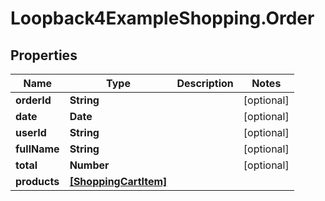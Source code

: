 # Loopback4ExampleShopping.Order

## Properties

Name | Type | Description | Notes
------------ | ------------- | ------------- | -------------
**orderId** | **String** |  | [optional] 
**date** | **Date** |  | [optional] 
**userId** | **String** |  | [optional] 
**fullName** | **String** |  | [optional] 
**total** | **Number** |  | [optional] 
**products** | [**[ShoppingCartItem]**](ShoppingCartItem.md) |  | 


